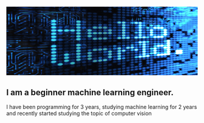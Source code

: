 ![header](https://github.com/MariaSultanbekova/MariaSultanbekova/blob/main/hello.jpg)


## I am a beginner machine learning engineer. 
I have been programming for 3 years, studying machine learning for 2 years and recently started studying the topic of computer vision

